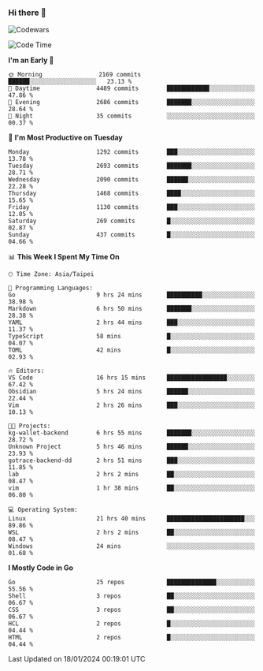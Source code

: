 ### Hi there 👋

![Codewars](https://www.codewars.com/users/omegaatt36/badges/small)

<!--START_SECTION:waka-->
![Code Time](http://img.shields.io/badge/Code%20Time-2%2C092%20hrs%201%20min-blue)

**I'm an Early 🐤** 

```text
🌞 Morning                2169 commits        ██████░░░░░░░░░░░░░░░░░░░   23.13 % 
🌆 Daytime                4489 commits        ████████████░░░░░░░░░░░░░   47.86 % 
🌃 Evening                2686 commits        ███████░░░░░░░░░░░░░░░░░░   28.64 % 
🌙 Night                  35 commits          ░░░░░░░░░░░░░░░░░░░░░░░░░   00.37 % 
```
📅 **I'm Most Productive on Tuesday** 

```text
Monday                   1292 commits        ███░░░░░░░░░░░░░░░░░░░░░░   13.78 % 
Tuesday                  2693 commits        ███████░░░░░░░░░░░░░░░░░░   28.71 % 
Wednesday                2090 commits        ██████░░░░░░░░░░░░░░░░░░░   22.28 % 
Thursday                 1468 commits        ████░░░░░░░░░░░░░░░░░░░░░   15.65 % 
Friday                   1130 commits        ███░░░░░░░░░░░░░░░░░░░░░░   12.05 % 
Saturday                 269 commits         █░░░░░░░░░░░░░░░░░░░░░░░░   02.87 % 
Sunday                   437 commits         █░░░░░░░░░░░░░░░░░░░░░░░░   04.66 % 
```


📊 **This Week I Spent My Time On** 

```text
🕑︎ Time Zone: Asia/Taipei

💬 Programming Languages: 
Go                       9 hrs 24 mins       ██████████░░░░░░░░░░░░░░░   38.98 % 
Markdown                 6 hrs 50 mins       ███████░░░░░░░░░░░░░░░░░░   28.38 % 
YAML                     2 hrs 44 mins       ███░░░░░░░░░░░░░░░░░░░░░░   11.37 % 
TypeScript               58 mins             █░░░░░░░░░░░░░░░░░░░░░░░░   04.07 % 
TOML                     42 mins             █░░░░░░░░░░░░░░░░░░░░░░░░   02.93 % 

🔥 Editors: 
VS Code                  16 hrs 15 mins      █████████████████░░░░░░░░   67.42 % 
Obsidian                 5 hrs 24 mins       ██████░░░░░░░░░░░░░░░░░░░   22.44 % 
Vim                      2 hrs 26 mins       ███░░░░░░░░░░░░░░░░░░░░░░   10.13 % 

🐱‍💻 Projects: 
kg-wallet-backend        6 hrs 55 mins       ███████░░░░░░░░░░░░░░░░░░   28.72 % 
Unknown Project          5 hrs 46 mins       ██████░░░░░░░░░░░░░░░░░░░   23.93 % 
gotrace-backend-dd       2 hrs 51 mins       ███░░░░░░░░░░░░░░░░░░░░░░   11.85 % 
lab                      2 hrs 2 mins        ██░░░░░░░░░░░░░░░░░░░░░░░   08.47 % 
vim                      1 hr 38 mins        ██░░░░░░░░░░░░░░░░░░░░░░░   06.80 % 

💻 Operating System: 
Linux                    21 hrs 40 mins      ██████████████████████░░░   89.86 % 
WSL                      2 hrs 2 mins        ██░░░░░░░░░░░░░░░░░░░░░░░   08.47 % 
Windows                  24 mins             ░░░░░░░░░░░░░░░░░░░░░░░░░   01.68 % 
```

**I Mostly Code in Go** 

```text
Go                       25 repos            ██████████████░░░░░░░░░░░   55.56 % 
Shell                    3 repos             ██░░░░░░░░░░░░░░░░░░░░░░░   06.67 % 
CSS                      3 repos             ██░░░░░░░░░░░░░░░░░░░░░░░   06.67 % 
HCL                      2 repos             █░░░░░░░░░░░░░░░░░░░░░░░░   04.44 % 
HTML                     2 repos             █░░░░░░░░░░░░░░░░░░░░░░░░   04.44 % 
```




 Last Updated on 18/01/2024 00:19:01 UTC
<!--END_SECTION:waka-->

<!--
**omegaatt36/omegaatt36** is a ✨ _special_ ✨ repository because its `README.md` (this file) appears on your GitHub profile.

Here are some ideas to get you started:

- 🔭 I’m currently working on ...
- 🌱 I’m currently learning ...
- 👯 I’m looking to collaborate on ...
- 🤔 I’m looking for help with ...
- 💬 Ask me about ...
- 📫 How to reach me: ...
- 😄 Pronouns: ...
- ⚡ Fun fact: ...
-->
